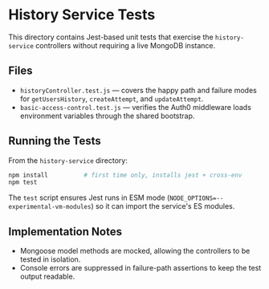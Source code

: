 # History Service Tests

This directory contains Jest-based unit tests that exercise the `history-service` controllers without requiring a live MongoDB instance.

## Files
- `historyController.test.js` &mdash; covers the happy path and failure modes for `getUsersHistory`, `createAttempt`, and `updateAttempt`.
- `basic-access-control.test.js` &mdash; verifies the Auth0 middleware loads environment variables through the shared bootstrap.

## Running the Tests
From the `history-service` directory:

```bash
npm install          # first time only, installs jest + cross-env
npm test
```

The `test` script ensures Jest runs in ESM mode (`NODE_OPTIONS=--experimental-vm-modules`) so it can import the service's ES modules.

## Implementation Notes
- Mongoose model methods are mocked, allowing the controllers to be tested in isolation.
- Console errors are suppressed in failure-path assertions to keep the test output readable.

